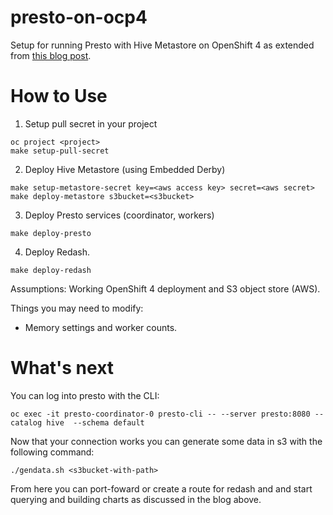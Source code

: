# presto-on-ocp4
Setup for running Presto with Hive Metastore on OpenShift 4 as extended from [this blog post](https://medium.com/@joshua_robinson/presto-powered-s3-data-warehouse-on-kubernetes-aea89d2f40e8).

# How to Use

1. Setup pull secret in your project
```
oc project <project>
make setup-pull-secret
```

2. Deploy Hive Metastore (using Embedded Derby)

```
make setup-metastore-secret key=<aws access key> secret=<aws secret>
make deploy-metastore s3bucket=<s3bucket>
```

3. Deploy Presto services (coordinator, workers)

```
make deploy-presto
```

4. Deploy Redash.

```
make deploy-redash
```

Assumptions: Working OpenShift 4 deployment and S3 object store (AWS).

Things you may need to modify:
* Memory settings and worker counts.

# What's next

You can log into presto with the CLI:

```
oc exec -it presto-coordinator-0 presto-cli -- --server presto:8080 --catalog hive  --schema default
```

Now that your connection works you can generate some data in s3 with the following command:

```
./gendata.sh <s3bucket-with-path>
```

From here you can port-foward or create a route for redash and and start querying and building charts as discussed in the blog above.
